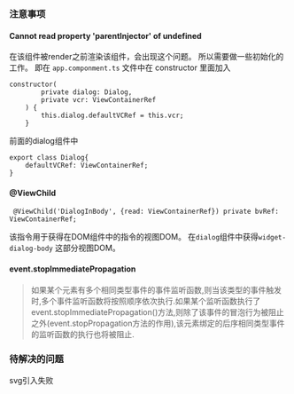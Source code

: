 ### 注意事项
#### Cannot read property 'parentInjector' of undefined 
在该组件被render之前渲染该组件，会出现这个问题。
所以需要做一些初始化的工作。
即在
`app.componment.ts` 文件中在 constructor 里面加入
```
constructor(
        private dialog: Dialog,
        private vcr: ViewContainerRef
    ) {
        this.dialog.defaultVCRef = this.vcr;
    }
```
前面的dialog组件中
```
export class Dialog{
    defaultVCRef: ViewContainerRef;
}
```

#### @ViewChild
```
 @ViewChild('DialogInBody', {read: ViewContainerRef}) private bvRef: ViewContainerRef;
```
该指令用于获得在DOM组件中的指令的视图DOM。
在`dialog`组件中获得`widget-dialog-body` 这部分视图DOM。

#### event.stopImmediatePropagation
> 如果某个元素有多个相同类型事件的事件监听函数,则当该类型的事件触发时,多个事件监听函数将按照顺序依次执行.如果某个监听函数执行了 event.stopImmediatePropagation()方法,则除了该事件的冒泡行为被阻止之外(event.stopPropagation方法的作用),该元素绑定的后序相同类型事件的监听函数的执行也将被阻止.

### 待解决的问题
svg引入失败